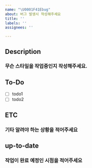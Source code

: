 ```yaml
---
name: "\U0001F41Ebug"
about: 버그 발생시 작성해주세요
title: ''
labels: ''
assignees: ''

---
```


## Description
### 무슨 스타일을 작업중인지 작성해주세요.

## To-Do
- [ ] todo1
- [ ] todo2

## ETC
### 기타 알려야 하는 상황을 적어주세요

## up-to-date
### 작업이 완료 예정인 시점을 적어주세요
